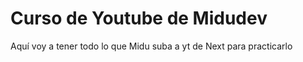 # Curso de Youtube de Midudev

Aquí voy a tener todo lo que Midu suba a yt de Next para practicarlo
